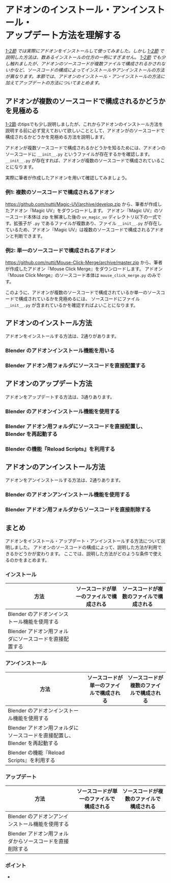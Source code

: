 <div id="sect_title_img_1_3"></div>

<div id="sect_title_text"></div>

# アドオンのインストール・アンインストール・<br>アップデート方法を理解する

<div id="preface"></div>

###### [1-2節](02_Use_Blender_Add-on.md) では実際にアドオンをインストールして使ってみました。しかし [1-2節](02_Use_Blender_Add-on.md) で説明した方法は、数あるインストールの仕方の一例にすぎません。 [1-2節](02_Use_Blender_Add-on.md) でも少し触れましたが、アドオンのソースコードが複数ファイルで構成されるかされないかなど、ソースコードの構成によってインストールやアンインストールの方法が異なります。本節では、アドオンのインストール・アンインストールの方法に加えてアップデートの方法についてまとめます。

## アドオンが複数のソースコードで構成されるかどうかを見極める

[1-2節](02_Use_Blender_Add-on.md) のtipsでも少し説明しましたが、これからアドオンのインストール方法を説明する前に必ず覚えておいて欲しいこととして、アドオンがのソースコードで構成されるかどうかを見極める方法を説明します。

アドオンが複数ソースコードで構成されるかどうかを知るためには、アドオンのソースコードに ```__init__.py``` というファイルが存在するかを確認します。 ```__init__.py``` が存在すれば、アドオンが複数のソースコードで構成されていることになります。

実際に筆者が作成したアドオンを用いて確認してみましょう。

### 例1: 複数のソースコードで構成されるアドオン

https://github.com/nutti/Magic-UV/archive/develop.zip から、筆者が作成したアドオン『Magic UV』をダウンロードします。
アドオン『Magic UV』のソースコード本体は zip を解凍した後の ```uv_magic_uv``` ディレクトリ以下の一式です。拡張子が ```.py``` であるファイルが複数あり、ファイル ```__init__.py``` が存在しているため、アドオン『Magic UV』は複数のソースコードで構成されるアドオンと判断できます。

### 例2: 単一のソースコードで構成されるアドオン

https://github.com/nutti/Mouse-Click-Merge/archive/master.zip から、筆者が作成したアドオン『Mouse Click Merge』をダウンロードします。
アドオン『Mouse Click Merge』のソースコード本体は ```mouse_click_merge.py``` のみです。

このように、アドオンが複数のソースコードで構成されているか単一のソースコードで構成されているかを見極めるには、 ソースコードにファイル ```__init__.py``` が含まれているかを確認すればよいことになります。


## アドオンのインストール方法

アドオンをインストールする方法は、2通りがあります。

### Blender のアドオンインストール機能を用いる

### Blender アドオン用フォルダにソースコードを直接配置する

## アドオンのアップデート方法

アドオンをアップデートする方法は、3通りあります。

### Blender のアドオンインストール機能を使用する

### Blender アドオン用フォルダにソースコードを直接配置し、 Blender を再起動する

### Blender の機能『Reload Scripts』を利用する


## アドオンのアンインストール方法

アドオンをアンインストールする方法は、2通りあります。

### Blender のアドオンアンインストール機能を使用する

### Blender アドオン用フォルダからソースコードを直接削除する


## まとめ

アドオンをインストール・アップデート・アンインストールする方法について説明しました。
アドオンのソースコードの構成によって、説明した方法が利用できるかどうかが変わります。
ここでは、説明した方法がどのような条件で使えるのかをまとめます。

### インストール

|方法|ソースコードが単一のファイルで構成される|ソースコードが複数のファイルで構成される|
|---|---|---|
|Blender のアドオンインストール機能を使用する|||
|Blender アドオン用フォルダにソースコードを直接配置する|||

### アンインストール

|方法|ソースコードが単一のファイルで構成される|ソースコードが複数のファイルで構成される|
|---|---|---|
|Blender のアドオンインストール機能を使用する|||
|Blender アドオン用フォルダにソースコードを直接配置し、 Blender を再起動する|||
|Blender の機能『Reload Scripts』を利用する|||

### アップデート

|方法|ソースコードが単一のファイルで構成される|ソースコードが複数のファイルで構成される|
|---|---|---|
|Blender のアドオンアンインストール機能を使用する|||
|Blender アドオン用フォルダからソースコードを直接削除する|||

### ポイント

<div id="point_item"></div>

*
